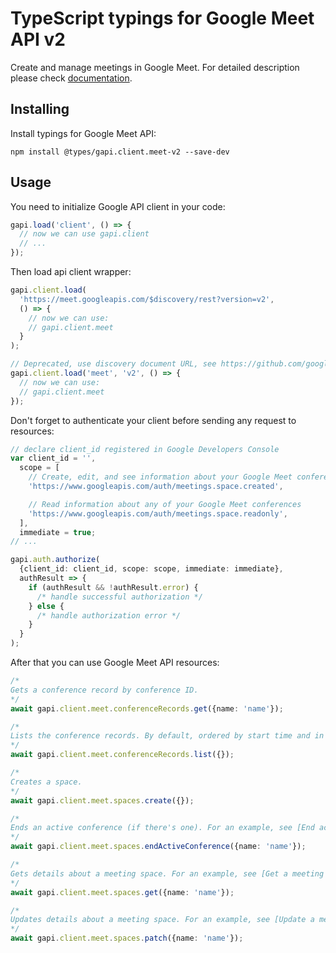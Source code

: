 # TypeScript typings for Google Meet API v2

Create and manage meetings in Google Meet.
For detailed description please check [documentation](https://developers.google.com/meet/api).

## Installing

Install typings for Google Meet API:

```
npm install @types/gapi.client.meet-v2 --save-dev
```

## Usage

You need to initialize Google API client in your code:

```typescript
gapi.load('client', () => {
  // now we can use gapi.client
  // ...
});
```

Then load api client wrapper:

```typescript
gapi.client.load(
  'https://meet.googleapis.com/$discovery/rest?version=v2',
  () => {
    // now we can use:
    // gapi.client.meet
  }
);
```

```typescript
// Deprecated, use discovery document URL, see https://github.com/google/google-api-javascript-client/blob/master/docs/reference.md#----gapiclientloadname----version----callback--
gapi.client.load('meet', 'v2', () => {
  // now we can use:
  // gapi.client.meet
});
```

Don't forget to authenticate your client before sending any request to resources:

```typescript
// declare client_id registered in Google Developers Console
var client_id = '',
  scope = [
    // Create, edit, and see information about your Google Meet conferences created by the app.
    'https://www.googleapis.com/auth/meetings.space.created',

    // Read information about any of your Google Meet conferences
    'https://www.googleapis.com/auth/meetings.space.readonly',
  ],
  immediate = true;
// ...

gapi.auth.authorize(
  {client_id: client_id, scope: scope, immediate: immediate},
  authResult => {
    if (authResult && !authResult.error) {
      /* handle successful authorization */
    } else {
      /* handle authorization error */
    }
  }
);
```

After that you can use Google Meet API resources: <!-- TODO: make this work for multiple namespaces -->

```typescript
/*
Gets a conference record by conference ID.
*/
await gapi.client.meet.conferenceRecords.get({name: 'name'});

/*
Lists the conference records. By default, ordered by start time and in descending order.
*/
await gapi.client.meet.conferenceRecords.list({});

/*
Creates a space.
*/
await gapi.client.meet.spaces.create({});

/*
Ends an active conference (if there's one). For an example, see [End active conference](https://developers.google.com/meet/api/guides/meeting-spaces#end-active-conference).
*/
await gapi.client.meet.spaces.endActiveConference({name: 'name'});

/*
Gets details about a meeting space. For an example, see [Get a meeting space](https://developers.google.com/meet/api/guides/meeting-spaces#get-meeting-space).
*/
await gapi.client.meet.spaces.get({name: 'name'});

/*
Updates details about a meeting space. For an example, see [Update a meeting space](https://developers.google.com/meet/api/guides/meeting-spaces#update-meeting-space).
*/
await gapi.client.meet.spaces.patch({name: 'name'});
```
